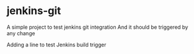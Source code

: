 # jenkins-git
A simple project to test jenkins git integration
And it should be triggered by any change

Adding a line to test Jenkins build trigger
